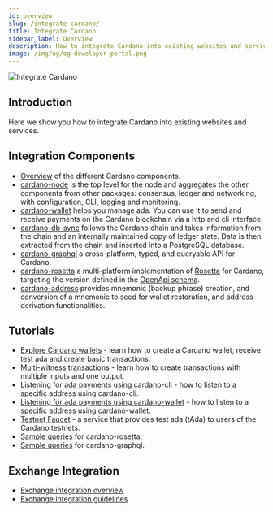 ```yaml
---
id: overview
slug: /integrate-cardano/
title: Integrate Cardano
sidebar_label: Overview
description: How to integrate Cardano into existing websites and services.
image: /img/og/og-developer-portal.png
--- 
```



![Integrate Cardano](../../static/img/card-integrate-cardano-title.svg)

## Introduction
Here we show you how to integrate Cardano into existing websites and services. 

## Integration Components
- [Overview](/docs/get-started/cardano-components.md) of the different Cardano components.
- [cardano-node](https://github.com/input-output-hk/cardano-node) is the top level for the node and aggregates the other components from other packages: consensus, ledger and networking, with configuration, CLI, logging and monitoring.
- [cardano-wallet](https://github.com/cardano-foundation/cardano-wallet) helps you manage ada. You can use it to send and receive payments on the Cardano blockchain via a http and cli interface.
- [cardano-db-sync](https://github.com/input-output-hk/cardano-db-sync) follows the Cardano chain and takes information from the chain and an internally maintained copy of ledger state. Data is then extracted from the chain and inserted into a PostgreSQL database. 
- [cardano-graphql](https://github.com/cardano-foundation/cardano-graphql) a cross-platform, typed, and queryable API for Cardano.
- [cardano-rosetta](https://github.com/cardano-foundation/cardano-rosetta) a multi-platform implementation of [Rosetta](https://www.rosetta-api.org) for Cardano, targeting the version defined in the [OpenApi schema](https://github.com/cardano-foundation/cardano-rosetta/blob/master/cardano-rosetta-server/src/server/openApi.json#L4). 
- [cardano-address](https://github.com/input-output-hk/cardano-addresses) provides mnemonic (backup phrase) creation, and conversion of a mnemonic to seed for wallet restoration, and address derivation functionalities.

## Tutorials
- [Explore Cardano wallets](creating-wallet-faucet) - learn how to create a Cardano wallet, receive test ada and create basic transactions.
- [Multi-witness transactions](multi-witness-transactions-cli) - learn how to create transactions with multiple inputs and one output.
- [Listening for ada payments using cardano-cli](listening-for-payments-cli) - how to listen to a specific address using cardano-cli.
- [Listening for ada payments using cardano-wallet](listening-for-payments-wallet) - how to listen to a specific address using cardano-wallet.
- [Testnet Faucet](testnet-faucet) - a service that provides test ada (tAda) to users of the Cardano testnets. 
- [Sample queries](https://iohk.zendesk.com/hc/en-us/articles/4402395914009-Sample-cardano-rosetta-queries) for cardano-rosetta.
- [Sample queries](https://iohk.zendesk.com/hc/en-us/articles/900000906566-Sample-cardano-graphql-queries) for cardano-graphql.

## Exchange Integration
- [Exchange integration overview](https://iohk.zendesk.com/hc/en-us/articles/900000911923-Exchange-integration-overview)
- [Exchange integration guidelines](https://iohk.zendesk.com/hc/en-us/articles/900000919406-Exchange-integration-guidelines)